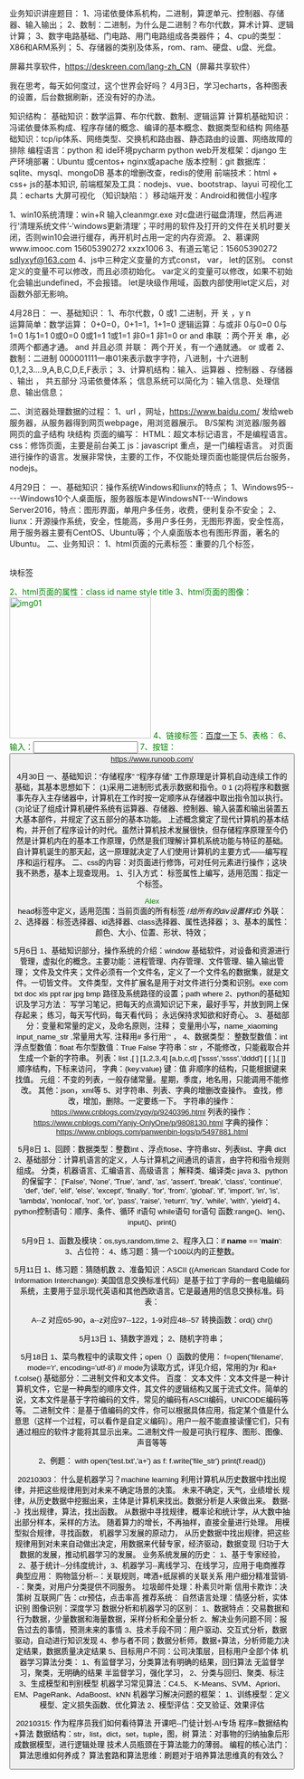 业务知识讲座题目：
1、冯诺依曼体系机构，二进制，算逻单元、控制器、存储器、输入输出；
2、数制：二进制，为什么是二进制？布尔代数，算术计算、逻辑计算；
3、数字电路基础、门电路、用门电路组成各类器件；
4、cpu的类型：X86和ARM系列；
5、存储器的类别及体系，rom、ram、硬盘、u盘、光盘。

屏幕共享软件，<https://deskreen.com/lang-zh_CN>（屏幕共享软件）

我在思考，每天如何度过，这个世界会好吗？
4月3日，学习echarts，各种图表的设置，后台数据刷新，还没有好的办法。

知识结构：
基础知识：数学运算、布尔代数、数制、逻辑运算
计算机基础知识：冯诺依曼体系构成、程序存储的概念、编译的基本概念、数据类型和结构
网络基础知识：tcp/ip体系、网络类型、交换机和路由器、静态路由的设置、网络故障的排除
编程语言：python 和 ide环境pycharm
python web开发框架：django 
生产环境部署：Ubuntu 或centos+ nginx或apache
版本控制：git
数据库：sqlite、mysql、mongoDB 基本的增删改查，redis的使用
前端技术：html + css+ js的基本知识,
前端框架及工具：nodejs、vue、bootstrap、layui
可视化工具：echarts 大屏可视化
（知识缺陷：）移动端开发：Android和微信小程序

1、win10系统清理：win+R 输入cleanmgr.exe 对c盘进行磁盘清理，然后再进行‘清理系统文件’-‘windows更新清理’；平时用的软件及打开的文件在关机时要关闭，否则win10会进行缓存，再开机时占用一定的内存资源。
2、慕课网www.imooc.com  15605390272 xxzx1006
3、有道云笔记：15605390272 sdlyxyf@163.com 
4、js中三种定义变量的方式const， var， let的区别。
const定义的变量不可以修改，而且必须初始化。
var定义的变量可以修改，如果不初始化会输出undefined，不会报错。
let是块级作用域，函数内部使用let定义后，对函数外部无影响。

4月28日：
一、基础知识：
1、布尔代数，0 或1 二进制，开 关 ，y n  
运算简单：数学运算： 0+0=0，0+1=1，1+1=0
逻辑运算：与或非    0与0=0  0与1=0 1与1=1     0或0=0  0或1=1  1或1=1   非0=1   非1=0  or and
串联 ：两个开关   串，必须两个都通才通。 and 并且必须
并联： 两个开关，有一个通就通。 or 或者
2、数制：二进制 000001111一串01来表示数字字符，八进制，十六进制 0,1,2,3....9,A,B,C,D,E,F表示；
3、计算机结构：输入、运算器 、控制器 、存储器 、输出 ， 共五部分 冯诺依曼体系；
信息系统可以简化为：输入信息、处理信息、输出信息；

二、浏览器处理数据的过程：
1、url ，网址，https://www.baidu.com/   发给web服务器，从服务器得到网页webpage，用浏览器展示。
  B/S架构      浏览器/服务器
网页的盒子结构    块结构
页面的编写：
HTML：超文本标记语言，不是编程语言。
css：修饰页面，主要是前台美工
js：javascript    重点，是一门编程语言。  对页面进行操作的语言。发展非常快，主要的工作，不仅能处理页面也能提供后台服务，nodejs。

4月29日：
一、基础知识：操作系统Windows和liunx的特点；
1、Windows95-----Windows10个人桌面版，服务器版本是WindowsNT---Windows Server2016，特点：图形界面，单用户多任务，收费，便利复杂不安全；
2、liunx：开源操作系统，安全，性能高，多用户多任务，无图形界面，安全性高，用于服务器主要有CentOS、Ubuntu等；个人桌面版本也有图形界面，著名的Ubuntu。
二、业务知识：
1、html页面的元素标签：重要的几个标签，<p> <h> <br>
     块标签 <div>    <span>
2、html页面的属性：class  id  name style title 
3、html页面的图像：<img src='img/img005.jpg' alt="img01" width="250" height="" >
4、链接标签：<a href='http://www.baidu.com'>百度一下</a>
5、表格：<table>
6、输入：<input>
7、按钮：<button>
https://www.runoob.com/

4月30日
一、基础知识：“存储程序”  "程序存储"  工作原理是计算机自动连续工作的基础，其基本思想如下：
(1)采用二进制形式表示数据和指令。0 1
(2)将程序和数据事先存入主存储器中，计算机在工作时按一定顺序从存储器中取出指令加以执行。
(3)论证了组成计算机硬件系统有运算器、存储器、控制器、输入装置和输出装置五大基本部件，并规定了这五部分的基本功能。
上述概念奠定了现代计算机的基本结构，并开创了程序设计的时代。虽然计算机技术发展很快，但存储程序原理至今仍然是计算机内在的基本工作原理，仍然是我们理解计算机系统功能与特征的基础。自计算机诞生的那天起，这一原理就决定了人们使用计算机的主要方式——编写程序和运行程序。
二、css的内容：对页面进行修饰，可对任何元素进行操作；这块我不熟悉，基本上现查现用。
1、引入方式：
标签属性上编写，适用范围：指定一个标签。<div style="color:green;">Alex</div>
head标签中定义，适用范围：当前页面的所有标签
        /*给所有的div设置样式*/
       <style> 
div {color: green; }
 </style>
外联：<link rel="stylesheet" href="common.css">
2、选择器：标签选择器、id选择器、class选择器、属性选择器；
3、基本的属性：颜色、大小、位置、形状、特效；

5月6日
1、基础知识部分，操作系统的介绍：window  基础软件，对设备和资源进行管理，虚拟化的概念。主要功能：进程管理、内存管理、文件管理、输入输出管理；
文件及文件夹；文件必须有一个文件名，定义了一个文件名的数据集，就是文件。一切皆文件。
文件类型，文件扩展名是用于对文件进行分类和识别。exe com txt doc xls ppt rar jpg bmp 
路径及系统路径的设置；path  where
2、python的基础知识及学习方法：
写学习笔记，把每天的点滴知识记下来，最好手写，并放到网上保存起来；
练习，每天写代码，每天看代码；
永远保持求知欲和好奇心。
3、基础部分：变量和常量的定义，及命名原则，注释；
变量用小写，name_xiaoming   input_name_str  ,常量用大写,    注释用#  多行用‘’‘   ，
4、数据类型：
整数型数值：int
浮点型数值：float
布尔型数值：True False
字符串：str ，不能修改，只能截取合并生成一个新的字符串。
列表：list  ,[ ]  [1,2,3,4] [a,b,c,d] ['ssss','ssss','dddd'] [ [ ],[  ]]  顺序结构，下标来访问，
字典：{key:value}   键：值  非顺序的结构，只能根据键来找值。
元组：不变的列表，一般存储常量。星期，季度，地名用，只能调用不能修改。
其他：json，xml等
5、对字符串、列表、字典的增删改查操作。
        查找，修改，增加，删除。一定要练一下。
        字符串的操作：https://www.cnblogs.com/zyqy/p/9240396.html
列表的操作：https://www.cnblogs.com/Yanjy-OnlyOne/p/9808130.html
字典的操作：https://www.cnblogs.com/panwenbin-logs/p/5497881.html

5月8日
1、回顾：数据类型：整数int 、浮点flose、字符串str、列表list、字典 dict
2、基础部分：计算机语言的定义，人与计算机之间通讯的语言，由字符和指令规则组成。
分类，机器语言、汇编语言、高级语言； 解释类、编译类c java
3、python的保留字：
['False', 'None', 'True', 'and', 'as', 'assert', 'break', 'class', 'continue', 'def', 'del', 'elif', 'else', 'except', 'finally', 'for', 'from', 'global', 'if', 'import', 'in', 'is', 'lambda', 'nonlocal', 'not', 'or', 'pass', 'raise', 'return', 'try', 'while', 'with', 'yield']
4、python控制语句：顺序、条件、循环
if语句
while语句
for语句
函数:range()、len()、input()、print()

5月9日
1、函数及模块：os,sys,random,time
2、程序入口：if __name__ == '__main__':  
3、占位符：
4、练习题：猜一个100以内的正整数。

5月11日
1、练习题：猜随机数
2、准备知识：ASCII ((American Standard Code for Information Interchange): 美国信息交换标准代码）是基于拉丁字母的一套电脑编码系统，主要用于显示现代英语和其他西欧语言。它是最通用的信息交换标准。码表：

A--Z 对应65-90，a--z对应97--122，1-9对应48--57
转换函数：ord()  chr()

5月13日
1、猜数字游戏；
2、随机字符串；

5月18日
1、菜鸟教程中的读取文件；open（）函数的使用：
f=open('filename', mode='r', encoding='utf-8') // mode为读取方式，详见介绍，常用的为r 和a+
f.colse()
基础部分：二进制文件和文本文件。
百度：
文本文件：文本文件是一种计算机文件，它是一种典型的顺序文件，其文件的逻辑结构又属于流式文件。简单的说，文本文件是基于字符编码的文件，常见的编码有ASCII编码，UNICODE编码等等。
二进制文件：是基于值编码的文件，你可以根据具体应用，指定某个值是什么意思（这样一个过程，可以看作是自定义编码）。用户一般不能直接读懂它们，只有通过相应的软件才能将其显示出来。二进制文件一般是可执行程序、图形、图像、声音等等

2、例题：
with open('test.txt','a+') as f:
    f.write('file_str')
    print(f.read())

20210303：
什么是机器学习？machine learning
利用计算机从历史数据中找出规律，并把这些规律用到对未来不确定场景的决策。
未来不确定，天气，业绩增长
规律，从历史数据中挖掘出来，主体是计算机来找出。数据分析是人来做出来。
数据--》找出规律，算法，找出函数。
从数据中寻找规律，概率论和统计学，从大数中抽出部分样本，采样的方法。
随着算力的增长，不再抽样，直接全量进行处理。
用模型拟合规律，寻找函数，
机器学习发展的原动力，
从历史数据中找出规律，把这些规律用到对未来自动做出决定，用数据来代替专家，经济驱动，数据变现
归功于大数据的发展，推动机器学习的发展。
业务系统发展的历史：
1、基于专家经验，2、基于统计--分纬度统计，3、机器学习--离线学习、在线学习，应用于电商推荐
典型应用：
购物篮分析--：关联规则，啤酒+纸尿裤的关联关系
用户细分精准营销--：聚类，对用户分类提供不同服务。
垃圾邮件处理：朴素贝叶斯
信用卡欺诈：决策树
互联网广告：ctr预估，点击率高
推荐系统：
自然语言处理：情感分析，实体识别
图像识别：深度学习
数据分析和机器学习的区别：
1、数据特点：交易数据和行为数据，少量数据和海量数据，采样分析和全量分析
2、解决业务问题不同：报告过去的事情，预测未来的事情
3、技术手段不同：用户驱动、交互式分析，数据驱动，自动进行知识发现
4、参与者不同；数据分析师，数据+算法，分析师能力决定结果，数据质量决定结果
5、目标用户不同：公司决策层，目标用户全部个体
机器学习算法分类：
1、有监督学习，分类算法有明确的结果，回归算法
     无监督学习，聚类，无明确的结果
    半监督学习，强化学习，
2、分类与回归、聚类、标注
3、生成模型和判别模型
机器学习常见算法：C4.5、 K-Means、SVM、Apriori、EM、PageRank、AdaBoost、kNN
机器学习解决问题的框架：
1、训练模型：定义模型、定义损失函数、优化算法
2、模型评估：交叉验证、效果评估

20210315: 作为程序员我们如何看待算法
开课吧--门徒计划-AI专场
程序=数据结构+算法
数据结构：str，list，dict，set，tuple，图，树
算法：对事物的归纳抽象后形成数据模型，进行逻辑处理
技术人员瓶颈在于算法能力的薄弱。
编程的核心法门：算法思维如何养成？
算法套路和算法思维：刷题对于培养算法思维真的有效么？
<!--stackedit_data:
eyJoaXN0b3J5IjpbLTQ2NTU3MzQ2MF19
-->